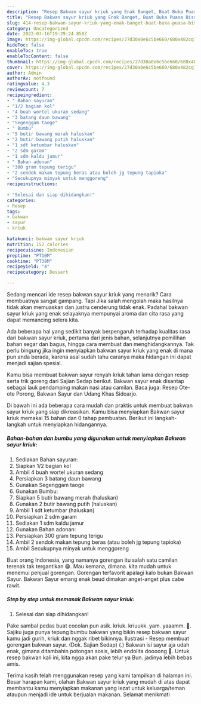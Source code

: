 ```yaml
---
description: "Resep Bakwan sayur kriuk yang Enak Banget, Buat Buka Puasa Bisa Manjain Lidah"
title: "Resep Bakwan sayur kriuk yang Enak Banget, Buat Buka Puasa Bisa Manjain Lidah"
slug: 414-resep-bakwan-sayur-kriuk-yang-enak-banget-buat-buka-puasa-bisa-manjain-lidah
category: Uncategorized
date: 2022-07-16T19:29:24.858Z
image: https://img-global.cpcdn.com/recipes/27d30a0e6c5be660/680x482cq70/bakwan-sayur-kriuk-foto-resep-utama.jpg
hideToc: false
enableToc: true
enableTocContent: false
thumbnail: https://img-global.cpcdn.com/recipes/27d30a0e6c5be660/680x482cq70/bakwan-sayur-kriuk-foto-resep-utama.jpg
cover: https://img-global.cpcdn.com/recipes/27d30a0e6c5be660/680x482cq70/bakwan-sayur-kriuk-foto-resep-utama.jpg
author: Admin
authorAv: notfound
ratingvalue: 4.3
reviewcount: 7
recipeingredient:
- " Bahan sayuran"
- "1/2 bagian kol"
- "4 buah wortel ukuran sedang"
- "3 batang daun bawang"
- "Segenggam taoge"
- " Bumbu"
- "5 butir bawang merah haluskan"
- "2 butir bawang putih haluskan"
- "1 sdt ketumbar haluskan"
- "2 sdm garam"
- "1 sdm kaldu jamur"
- " Bahan adonan"
- "300 gram tepung terigu"
- "2 sendok makan tepung beras atau boleh jg tepung tapioka"
- "Secukupnya minyak untuk menggoreng"
recipeinstructions:

- "Selesai dan siap dihidangkan!"
categories:
- Resep
tags:
- bakwan
- sayur
- kriuk

katakunci: bakwan sayur kriuk 
nutrition: 152 calories
recipecuisine: Indonesian
preptime: "PT10M"
cooktime: "PT38M"
recipeyield: "4"
recipecategory: Dessert

---
```



Sedang mencari ide resep bakwan sayur kriuk yang menarik? Cara membuatnya sangat gampang. Tapi Jika salah mengolah maka hasilnya tidak akan memuaskan dan justru cenderung tidak enak. Padahal bakwan sayur kriuk yang enak selayaknya mempunyai aroma dan cita rasa yang dapat memancing selera kita.


Ada beberapa hal yang sedikit banyak berpengaruh terhadap kualitas rasa dari bakwan sayur kriuk, pertama dari jenis bahan, selanjutnya pemilihan bahan segar dan bagus, hingga cara membuat dan menghidangkannya. Tak perlu bingung jika ingin menyiapkan bakwan sayur kriuk yang enak di mana pun anda berada, karena asal sudah tahu caranya maka hidangan ini dapat menjadi sajian spesial.

Kamu bisa membuat bakwan sayur renyah kriuk tahan lama dengan resep serta trik goreng dari Sajian Sedap berikut. Bakwan sayur enak disantap sebagai lauk pendamping makan nasi atau camilan. Baca juga: Resep Ote-ote Porong, Bakwan Sayur dan Udang Khas Sidoarjo.


Di bawah ini ada beberapa cara mudah dan praktis untuk membuat bakwan sayur kriuk yang siap dikreasikan. Kamu bisa menyiapkan Bakwan sayur kriuk memakai 15 bahan dan 0 tahap pembuatan. Berikut ini langkah-langkah untuk menyiapkan hidangannya.

<!--inarticleads1-->

##### Bahan-bahan dan bumbu yang digunakan untuk menyiapkan Bakwan sayur kriuk:

1. Sediakan  Bahan sayuran:
1. Siapkan 1/2 bagian kol
1. Ambil 4 buah wortel ukuran sedang
1. Persiapkan 3 batang daun bawang
1. Gunakan Segenggam taoge
1. Gunakan  Bumbu:
1. Siapkan 5 butir bawang merah (haluskan)
1. Gunakan 2 butir bawang putih (haluskan)
1. Ambil 1 sdt ketumbar (haluskan)
1. Persiapkan 2 sdm garam
1. Sediakan 1 sdm kaldu jamur
1. Gunakan  Bahan adonan:
1. Persiapkan 300 gram tepung terigu
1. Ambil 2 sendok makan tepung beras (atau boleh jg tepung tapioka)
1. Ambil Secukupnya minyak untuk menggoreng


Buat orang Indonesia, yang namanya gorengan itu salah satu camilan terenak tak tergantikan 😁. Mau kemana, dimana. kita mudah untuk menemui penjual gorengan. Gorengan terfavorit apalagi kalo bukan Bakwan Sayur. Bakwan Sayur emang enak beud dimakan anget-anget plus cabe rawit. 

<!--inarticleads2-->

##### Step by step untuk memasak Bakwan sayur kriuk:


1. Selesai dan siap dihidangkan!

Pake sambal pedas buat cocolan pun asik. kriuk. kriuukk. yam. yaaamm. 🤤. Sajiku juga punya tepung bumbu bakwan yang bikin resep bakwan sayur kamu jadi gurih, kriuk dan nggak ribet bikinnya. Ilustrasi - Resep membuat gorengan bakwan sayur. (Dok. Sajian Sedap) (.) Bakwan isi sayur aja udah enak, gimana ditambahin potongan sosis, lebih endolita doooong 🤤. Untuk resep bakwan kali ini, kita ngga akan pake telur ya Bun. jadinya lebih bebas amis. 

Terima kasih telah menggunakan resep yang kami tampilkan di halaman ini. Besar harapan kami, olahan Bakwan sayur kriuk yang mudah di atas dapat membantu kamu menyiapkan makanan yang lezat untuk keluarga/teman ataupun menjadi ide untuk berjualan makanan. Selamat menikmati
